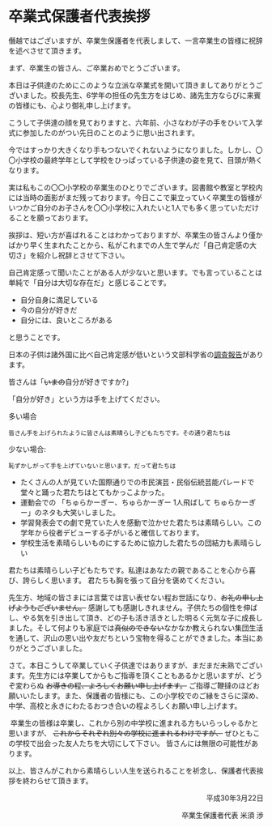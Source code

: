 # 卒業式保護者代表挨拶

<!-- ## 起承転結の「起」-->

僭越ではございますが、卒業生保護者を代表しまして、一言卒業生の皆様に祝辞を述べさせて頂きます。

まず、卒業生の皆さん、ご卒業おめでとうございます。

本日は子供達のためにこのような立派な卒業式を開いて頂きましてありがとうございました。校長先生、6学年の担任の先生方をはじめ、諸先生方ならびに来賓の皆様にも、心より御礼申し上げます。

<!-- ## こどもの成長 -->

こうして子供達の顔を見ておりますと、六年前、小さなわが子の手をひいて入学式に参加したのがつい先日のことのように思い出されます。

今ではすっかり大きくなり手もつないでくれないようになりました。しかし、〇〇小学校の最終学年として学校をひっぱっている子供達の姿を見て、目頭が熱くなります。

実は私もこの〇〇小学校の卒業生のひとりでございます。図書館や教室と学校内には当時の面影がまだ残っております。今日ここで巣立っていく卒業生の皆様がいつかご自分のお子さんを〇〇小学校に入れたいと1人でも多く思っていただけることを願っております。

<!-- ## 卒業生への激励 -->

挨拶は、短い方が喜ばれることはわかっておりますが、卒業生の皆さんより僅かばかり早く生まれたことから、私がこれまでの人生で学んだ「自己肯定感の大切さ」を紹介し祝辞とさせて下さい。

自己肯定感って聞いたことがある人が少ないと思います。でも言っていることは単純で「自分は大切な存在だ」と感じることです。

- 自分自身に満足している
- 今の自分が好きだ
- 自分には、良いところがある

と思うことです。

日本の子供は諸外国に比べ自己肯定感が低いという文部科学省の[調査報告](http://www.kantei.go.jp/jp/singi/kyouikusaisei/chousakai/dai1/siryou4.pdf)があります。

皆さんは「~~いまの~~自分が好きですか?」

「自分が好き」という方は手を上げてください。

多い場合

```text only
皆さん手を上げられたように皆さんは素晴らし子どもたちです。その通り君たちは
```

少ない場合:

```text only
恥ずかしがって手を上げていないと思います。だって君たちは
```

- たくさんの人が見ていた国際通りでの市民演芸・民俗伝統芸能パレードで堂々と踊った君たちはとてもかっこよかった。
- 運動会での 「ちゅらかーぎー、ちゅらかーぎー 1人飛ばして ちゅらかーぎー」のネタも大笑いしました。
- 学習発表会での劇で見ていた人を感動で泣かせた君たちは素晴らしい。この学年から役者デビューする子がいると確信しております。
- 学校生活を素晴らしいものにするために協力した君たちの団結力も素晴らしい

君たちは素晴らしい子どもたちです。私達はあなたの親であることを心から喜び、誇らしく思います。
君たちも胸を張って自分を褒めてください。

<!-- ## 先生、地域の皆様への感謝 -->

先生方、地域の皆さまには言葉では言い表せない程お世話になり、~~お礼の申し上げようもございません。~~ 感謝しても感謝しきれません。子供たちの個性を伸ばし、やる気を引き出して頂き、どの子も活き活きとした明るく元気な子に成長しました。そして何よりも家庭では~~真似のできない~~なかなか教えられない集団生活を通して、沢山の思い出や友だちという宝物を得ることができました。本当にありがとうございました。

<!-- ## 結び -->

さて。本日こうして卒業していく子供達ではありますが、まだまだ未熟でございます。先生方には卒業してからもご指導を頂くこともあるかと思いますが、どうぞ変わらぬ ~~お導きの程、よろしくお願い申し上げます。~~ ご指導ご鞭撻のほどお願いいたします。また、保護者の皆様にも、この小学校でのご縁をさらに深め、中学、高校と永きにわたるおつき合いの程よろしくお願い申し上げます。

 卒業生の皆様は卒業し、これから別の中学校に進まれる方もいらっしゃるかと思いますが、
~~これからそれぞれ別々の学校に進まれるわけですが、~~ ぜひともこの学校で出会った友人たちを大切にして下さい。
皆さんには無限の可能性があります。

以上、皆さんがこれから素晴らしい人生を送られることを祈念し、保護者代表挨拶を終わらせて頂きます。

<div style="text-align: right;">
平成30年3月22日

卒業生保護者代表 米須 渉
</div>
